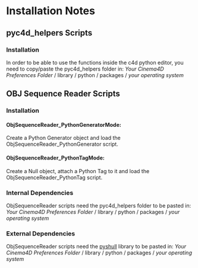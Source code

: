
# Installation Notes
## pyc4d_helpers Scripts
### Installation
In order to be able to use the functions inside the c4d python editor, you need to copy/paste the pyc4d_helpers folder in: *Your Cinema4D Preferences Folder* / library / python / packages / *your operating system*

## OBJ Sequence Reader Scripts
### Installation
#### ObjSequenceReader_PythonGeneratorMode:
Create a Python Generator object and load the ObjSequenceReader_PythonGenerator script.
#### ObjSequenceReader_PythonTagMode:
Create a Null object, attach a Python Tag to it and load the ObjSequenceReader_PythonTag script.

### Internal Dependencies
ObjSequenceReader scripts need the pyc4d_helpers folder to be pasted in: *Your Cinema4D Preferences Folder* / library / python / packages / *your operating system*

### External Dependencies
ObjSequenceReader scripts need the [pyshull](https://github.com/TimSC/pyshull) library to be pasted in: *Your Cinema4D Preferences Folder* / library / python / packages / *your operating system*
